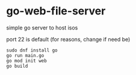 # go-web-file-server
simple go server to host isos

port 22 is default (for reasons, change if need be)

```
sudo dnf install go
go run main.go
go mod init web
go build
```
